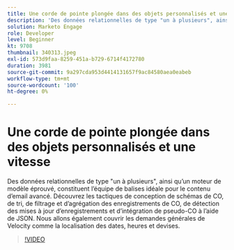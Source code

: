 ```yaml
---
title: Une corde de pointe plongée dans des objets personnalisés et une vitesse
description: 'Des données relationnelles de type "un à plusieurs", ainsi qu’un moteur de modèle éprouvé, constituent l’équipe de balises idéale pour le contenu d’email avancé. Découvrez les tactiques de conception de schémas de CO : tri, filtrage et agrégation des enregistrements de CO, détection des mises à jour d’enregistrement et intégration de pseudo-CO à l’aide de JSON.'
solution: Marketo Engage
role: Developer
level: Beginner
kt: 9708
thumbnail: 340313.jpeg
exl-id: 573d9faa-8259-451a-b729-6714f4172780
duration: 3981
source-git-commit: 9a297cda953d4414131657f9ac84580aea0eabeb
workflow-type: tm+mt
source-wordcount: '100'
ht-degree: 0%

---
```


# Une corde de pointe plongée dans des objets personnalisés et une vitesse

Des données relationnelles de type &quot;un à plusieurs&quot;, ainsi qu’un moteur de modèle éprouvé, constituent l’équipe de balises idéale pour le contenu d’email avancé. Découvrez les tactiques de conception de schémas de CO, de tri, de filtrage et d’agrégation des enregistrements de CO, de détection des mises à jour d’enregistrements et d’intégration de pseudo-CO à l’aide de JSON. Nous allons également couvrir les demandes générales de Velocity comme la localisation des dates, heures et devises.

>[!VIDEO](https://video.tv.adobe.com/v/340313/?quality=12&learn=on)
